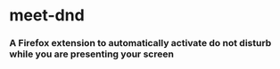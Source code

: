 <h1>meet-dnd</h1>
<h3>A Firefox extension to automatically activate do not disturb while you are presenting your screen</h3>
